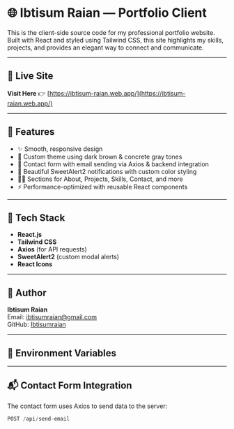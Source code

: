 # 🌐 Ibtisum Raian — Portfolio Client

This is the client-side source code for my professional portfolio website. Built with React and styled using Tailwind CSS, this site highlights my skills, projects, and provides an elegant way to connect and communicate.

---

## 🔗 Live Site

**Visit Here** 👉 [https://ibtisum-raian.web.app/](https://ibtisum-raian.web.app/)

---

## 🚀 Features

- ✨ Smooth, responsive design
- 🎨 Custom theme using dark brown & concrete gray tones
- 📧 Contact form with email sending via Axios & backend integration
- 🔔 Beautiful SweetAlert2 notifications with custom color styling
- 🧑‍💻 Sections for About, Projects, Skills, Contact, and more
- ⚡ Performance-optimized with reusable React components

---

## 📂 Tech Stack

- **React.js**
- **Tailwind CSS**
- **Axios** (for API requests)
- **SweetAlert2** (custom modal alerts)
- **React Icons**

---


## 👤 Author

**Ibtisum Raian**  
Email: ibtisumraian@gmail.com  
GitHub: [Ibtisumraian](https://github.com/Ibtisumraian)

---



## 🔐 Environment Variables

---

## 📬 Contact Form Integration

The contact form uses Axios to send data to the server:

```js
POST /api/send-email


